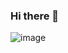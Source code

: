 ### Hi there 👋

![image](https://user-images.githubusercontent.com/108394058/190146039-fcd6fa1d-25e5-4f71-b880-4e16b8393dca.png)
